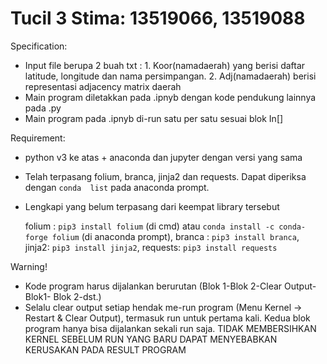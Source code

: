 # Tucil 3 Stima: 13519066, 13519088

Specification:
- Input file berupa 2 buah txt : 1. Koor(namadaerah) yang berisi daftar latitude, longitude dan nama persimpangan. 2. Adj(namadaerah) berisi representasi adjacency matrix daerah
- Main program diletakkan pada .ipnyb dengan kode pendukung lainnya pada .py
- Main program pada .ipnyb di-run satu per satu sesuai blok In[]

Requirement:
- python v3 ke atas + anaconda dan jupyter dengan versi yang sama
- Telah terpasang folium, branca, jinja2 dan requests. Dapat diperiksa dengan `conda  list` pada anaconda prompt.
- Lengkapi yang belum terpasang dari keempat library tersebut

  folium : `pip3 install folium` (di cmd) atau `conda install -c conda-forge folium` (di anaconda prompt), 
  branca : `pip3 install branca`, 
  jinja2: `pip3 install jinja2`, 
  requests: `pip3 install requests`
  
Warning!
- Kode program harus dijalankan berurutan (Blok 1-Blok 2-Clear Output- Blok1- Blok 2-dst.)
- Selalu clear output setiap hendak me-run program (Menu Kernel -> Restart & Clear Output), termasuk run untuk pertama kali. Kedua blok program hanya bisa dijalankan sekali run saja. TIDAK MEMBERSIHKAN KERNEL SEBELUM RUN YANG BARU DAPAT MENYEBABKAN KERUSAKAN PADA RESULT PROGRAM
